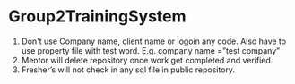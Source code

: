 # Group2TrainingSystem


1. Don't use Company name, client name or logoin any code. Also have to use property file with test word. E.g. company name =”test company”
2. Mentor will delete repository once work get completed and verified.
3. Fresher’s will not check in any sql file in public repository.







